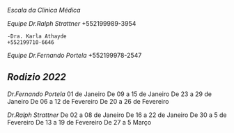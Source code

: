 *Escala da Clínica Médica*

*Equipe Dr.Ralph Strattner* 
+552199989-3954

    -Dra. Karla Athayde
    +552199710-6646

*Equipe Dr.Fernando Portela*
+552199978-2547

*Rodizio 2022*
------------------------

*Dr.Fernando Portela*
01 de Janeiro
De 09 a 15 de Janeiro
De 23 a 29 de Janeiro
De 06 a 12 de Fevereiro
De 20 a 26 de Fevereiro


*Dr.Ralph Strattner*
De 02 a 08 de Janeiro
De 16 a 22 de Janeiro
De 30 a 5 de Fevereiro
De 13 a 19 de Fevereiro
De 27 a 5 Março



